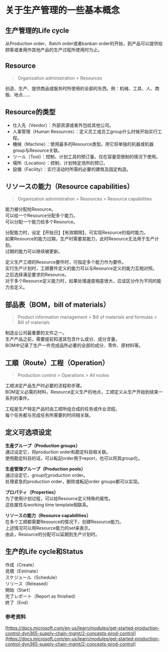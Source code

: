 # 关于生产管理的一些基本概念

## 生产管理的Life cycle

从Production order、Batch order或者kanban order的开始，到产品可以提供给顾客或者用作其他产品的生产过程所使用时为止。

## Resource

> Organization administration > Resources

创造、生产、提供商品或服务时所使用的全部的东西。例：机械、工具、人、商贩、地点……

## Resource的类型

* 仕入先（Vendor）：外部资源或者外包给其他公司。    
* 人事管理（Human Resources）：定义员工或员工group什么时候开始实行工程。   
* 機械（Machine）：使用最多的Resource类型。用它将单独的机器或机器group与Resource关联。    
* ツール（Tool）：控制、计划工具的预订量。仅在容量受限制的情况下使用。    
* 場所（Location）：控制、计划特定场所的预订。    
* 設備（Facility）：实行活动时所需的必要的建筑及固定构造。  

## リソースの能力（Resource capabilities）

> Organization administration > Resources > Resource capabilities

能力被分配给Resource。   
可以给一个Resource分配多个能力。    
可以分配一个能力给多个Resource。    

分配能力时，设定【开始日】【有效期限】，可实现Resource的临时能力。   
如果Resource的能力过期，生产时需要其能力，此时Resource无法用于生产计划。    
过期的能力可以继续被更新。   

定义生产工顺的Resource要件时，可指定多个能力作为要件。   
实行生产计划时，工顺要件定义的能力可以与Resource定义的能力互相对照。    
之后选择满足要求的Resource。    
对于多个Resource定义能力时，如果处理速度相差很大，应该区分作为不同的能力去定义。    

## 部品表（BOM，bill of materials）

> Product information management > Bill of materials and formulas > Bill of materials

制造业公司最重要的文件之一。    
生产产品之前，需要提前知道其包含什么成分、成分含量。    
BOM中记录了生产一件完成品所必要的全部的成分、零件、原材料等。    

## 工順（Route）工程（Operation）

> Production control > Operations > All routes

工顺决定产品生产时必要的流程和步骤。    
BOM定义必需的材料，Resource定义生产的地点，工顺定义从生产开始到结束一系列的事件。    

工程是生产特定产品时由工顺所组合成的任务或作业流程。    
每个任务都与完成任务所需要的时间相关联。    

## 定义可选项设定

**生産グループ（Production groups）**   
通过设定它，将production order和勘定科目相关联。    
使用勘定科目的话，可以転記order用于report，也可以将其group化。

**生産管理グループ（Production pools）**    
通过设定它，group化production order。   
处理紧急的production order，删除或転記order groups都可以实现。

**プロパティ（Properties）**     
为了使用计划过程，可以给Resource定义特殊的属性。    
这些属性与working time template相联系。    

**リソースの能力（Resource capabilities）**    
在多个工顺都需要Resource的情况下，创建Resource能力。    
上述情况可以用Resource能力的set来表示。   
由此，Resource的分配可以延期到生产计划时。   

## 生产的Life cycle和Status

作成（Create）    
見積（Estimate）    
スケジュール（Schedule）    
リリース（Released）    
開始（Start）   
完了レポート（Report as finished）    
終了（End）


### 参考资料

[https://docs.microsoft.com/en-us/learn/modules/get-started-production-control-dyn365-supply-chain-mgmt/2-concepts-prod-control](https://docs.microsoft.com/en-us/learn/modules/get-started-production-control-dyn365-supply-chain-mgmt/2-concepts-prod-control)
